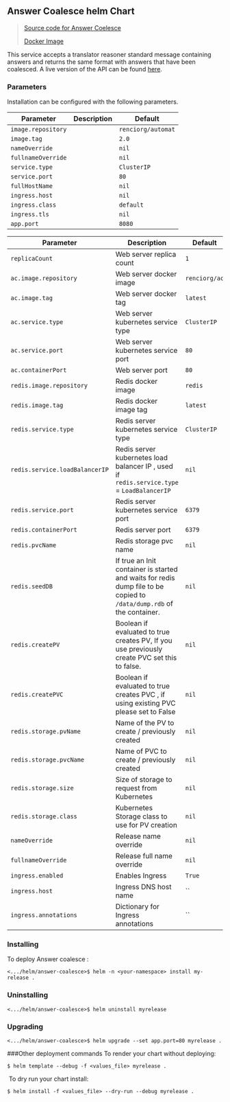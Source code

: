 Answer Coalesce helm Chart
---
> [Source code for Answer Coelesce](https://github.com/ranking-agent/AnswerCoalesce)
>
> [Docker Image](https://hub.docker.com/repository/docker/renciorg/ac)


This service accepts a translator reasoner standard message containing answers and returns the same format with 
answers that have been coalesced. A live version of the API can be found [here](https://answercoalesce.renci.org/docs).


### Parameters 

Installation can be configured with the following parameters.


| Parameter | Description | Default |
| --------- | ----        | ----    | 
| `image.repository` |   | `renciorg/automat`
| `image.tag` |   | `2.0`
| `nameOverride` |   | `nil`
| `fullnameOverride` |   | `nil`
| `service.type` |   | `ClusterIP`
| `service.port` |   | `80`
| `fullHostName` |   | `nil`
| `ingress.host` |   | `nil`
| `ingress.class` |   | `default`
| `ingress.tls` |   | `nil`
| `app.port` |   | `8080`


| Parameter | Description | Default |
| --------- | ----        | ----    | 
| `replicaCount` |  Web server replica count | `1` 
| `ac.image.repository` |  Web server docker image | `renciorg/ac`
| `ac.image.tag` |  Web server docker tag | `latest`
| `ac.service.type` |  Web server kubernetes service type | `ClusterIP`
| `ac.service.port` | Web server kubernetes service port  | `80`
| `ac.containerPort` |  Web server port | `80`
| `redis.image.repository` |  Redis docker image | `redis`
| `redis.image.tag` | Redis docker image tag  | `latest`
| `redis.service.type` |  Redis server kubernetes service type | `ClusterIP`
| `redis.service.loadBalancerIP` |  Redis server kubernetes load balancer IP , used if `redis.service.type` = `LoadBalancerIP`   | `nil`
| `redis.service.port` |  Redis server kubernetes service port | `6379`
| `redis.containerPort` |  Redis server port | `6379`
| `redis.pvcName` | Redis storage pvc name  | `nil`
| `redis.seedDB` |  If true an Init container is started and waits for redis dump file to be copied to `/data/dump.rdb` of the container.  | `nil`
| `redis.createPV` | Boolean if  evaluated to true creates PV, If you use previously create PVC set this to false.  | `nil`
| `redis.createPVC` | Boolean if evaluated to true creates PVC , if using existing PVC please set to False  | `nil`
| `redis.storage.pvName` |  Name of the PV to create / previously created | `nil`
| `redis.storage.pvcName` | Name of PVC to create / previously created  | `nil`
| `redis.storage.size` | Size of storage to request from Kubernetes  | `nil`
| `redis.storage.class` | Kubernetes  Storage class to use for PV creation  | `nil`
| `nameOverride` | Release name override  | `nil`
| `fullnameOverride` | Release full name override  | `nil`
| `ingress.enabled` | Enables Ingress  | `True`
| `ingress.host` |  Ingress DNS host name  | ``
| `ingress.annotations` | Dictionary for Ingress annotations  | ``


### Installing


To deploy Answer coalesce : 
```shell script
<.../helm/answer-coalesce>$ helm -n <your-namespace> install my-release .
```

### Uninstalling
```shell script
<.../helm/answer-coalesce>$ helm uninstall myrelease
```

### Upgrading
```shell script
<.../helm/answer-coalesce>$ helm upgrade --set app.port=80 myrelease .
```

###Other deployment commands
To render your chart without deploying:
 
```shell script
$ helm template --debug -f <values_file> myrelease .
```
​
To dry run your chart install: 
```console
$ helm install -f <values_file> --dry-run --debug myrelease .
```


 